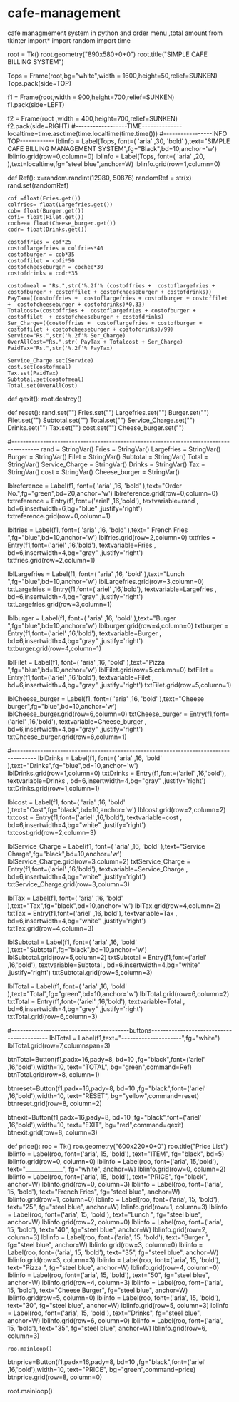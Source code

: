 # cafe-management
cafe managmement system in python and order menu ,total amount
from tkinter import*
import random
import time

root = Tk()
root.geometry("890x580+0+0")
root.title("SIMPLE CAFE BILLING SYSTEM")

Tops = Frame(root,bg="white",width = 1600,height=50,relief=SUNKEN)
Tops.pack(side=TOP)

f1 = Frame(root,width = 900,height=700,relief=SUNKEN)
f1.pack(side=LEFT)

f2 = Frame(root ,width = 400,height=700,relief=SUNKEN)
f2.pack(side=RIGHT)
#------------------TIME--------------
localtime=time.asctime(time.localtime(time.time()))
#-----------------INFO TOP------------
lblinfo = Label(Tops, font=( 'aria' ,30, 'bold' ),text="SIMPLE CAFE BILLING MANAGEMENT SYSTEM",fg="Black",bd=10,anchor='w')
lblinfo.grid(row=0,column=0)
lblinfo = Label(Tops, font=( 'aria' ,20, ),text=localtime,fg="steel blue",anchor=W)
lblinfo.grid(row=1,column=0)


def Ref():
    x=random.randint(12980, 50876)
    randomRef = str(x)
    rand.set(randomRef)

    cof =float(Fries.get())
    colfries= float(Largefries.get())
    cob= float(Burger.get())
    cofi= float(Filet.get())
    cochee= float(Cheese_burger.get())
    codr= float(Drinks.get())

    costoffries = cof*25
    costoflargefries = colfries*40
    costofburger = cob*35
    costoffilet = cofi*50
    costofcheeseburger = cochee*30
    costofdrinks = codr*35

    costofmeal = "Rs.",str('%.2f'% (costoffries +  costoflargefries + costofburger + costoffilet + costofcheeseburger + costofdrinks))
    PayTax=((costoffries +  costoflargefries + costofburger + costoffilet +  costofcheeseburger + costofdrinks)*0.33)
    Totalcost=(costoffries +  costoflargefries + costofburger + costoffilet  + costofcheeseburger + costofdrinks)
    Ser_Charge=((costoffries +  costoflargefries + costofburger + costoffilet + costofcheeseburger + costofdrinks)/99)
    Service="Rs.",str('%.2f'% Ser_Charge)
    OverAllCost="Rs.",str( PayTax + Totalcost + Ser_Charge)
    PaidTax="Rs.",str('%.2f'% PayTax)

    Service_Charge.set(Service)
    cost.set(costofmeal)
    Tax.set(PaidTax)
    Subtotal.set(costofmeal)
    Total.set(OverAllCost)


def qexit():
    root.destroy()

def reset():
    rand.set("")
    Fries.set("")
    Largefries.set("")
    Burger.set("")
    Filet.set("")
    Subtotal.set("")
    Total.set("")
    Service_Charge.set("")
    Drinks.set("")
    Tax.set("")
    cost.set("")
    Cheese_burger.set("")


#---------------------------------------------------------------------------------------
rand = StringVar()
Fries = StringVar()
Largefries = StringVar()
Burger = StringVar()
Filet = StringVar()
Subtotal = StringVar()
Total = StringVar()
Service_Charge = StringVar()
Drinks = StringVar()
Tax = StringVar()
cost = StringVar()
Cheese_burger = StringVar()


lblreference = Label(f1, font=( 'aria' ,16, 'bold' ),text="Order No.",fg="green",bd=20,anchor='w')
lblreference.grid(row=0,column=0)
txtreference = Entry(f1,font=('ariel' ,16,'bold'), textvariable=rand , bd=6,insertwidth=6,bg="blue" ,justify='right')
txtreference.grid(row=0,column=1)

lblfries = Label(f1, font=( 'aria' ,16, 'bold' ),text=" French Fries ",fg="blue",bd=10,anchor='w')
lblfries.grid(row=2,column=0)
txtfries = Entry(f1,font=('ariel' ,16,'bold'), textvariable=Fries , bd=6,insertwidth=4,bg="gray" ,justify='right')
txtfries.grid(row=2,column=1)

lblLargefries = Label(f1, font=( 'aria' ,16, 'bold' ),text="Lunch ",fg="blue",bd=10,anchor='w')
lblLargefries.grid(row=3,column=0)
txtLargefries = Entry(f1,font=('ariel' ,16,'bold'), textvariable=Largefries , bd=6,insertwidth=4,bg="gray" ,justify='right')
txtLargefries.grid(row=3,column=1)


lblburger = Label(f1, font=( 'aria' ,16, 'bold' ),text="Burger ",fg="blue",bd=10,anchor='w')
lblburger.grid(row=4,column=0)
txtburger = Entry(f1,font=('ariel' ,16,'bold'), textvariable=Burger , bd=6,insertwidth=4,bg="gray" ,justify='right')
txtburger.grid(row=4,column=1)

lblFilet = Label(f1, font=( 'aria' ,16, 'bold' ),text="Pizza ",fg="blue",bd=10,anchor='w')
lblFilet.grid(row=5,column=0)
txtFilet = Entry(f1,font=('ariel' ,16,'bold'), textvariable=Filet , bd=6,insertwidth=4,bg="gray" ,justify='right')
txtFilet.grid(row=5,column=1)

lblCheese_burger = Label(f1, font=( 'aria' ,16, 'bold' ),text="Cheese burger",fg="blue",bd=10,anchor='w')
lblCheese_burger.grid(row=6,column=0)
txtCheese_burger = Entry(f1,font=('ariel' ,16,'bold'), textvariable=Cheese_burger , bd=6,insertwidth=4,bg="gray" ,justify='right')
txtCheese_burger.grid(row=6,column=1)

#--------------------------------------------------------------------------------------
lblDrinks = Label(f1, font=( 'aria' ,16, 'bold' ),text="Drinks",fg="blue",bd=10,anchor='w')
lblDrinks.grid(row=1,column=0)
txtDrinks = Entry(f1,font=('ariel' ,16,'bold'), textvariable=Drinks , bd=6,insertwidth=4,bg="gray" ,justify='right')
txtDrinks.grid(row=1,column=1)

lblcost = Label(f1, font=( 'aria' ,16, 'bold' ),text="Cost",fg="black",bd=10,anchor='w')
lblcost.grid(row=2,column=2)
txtcost = Entry(f1,font=('ariel' ,16,'bold'), textvariable=cost , bd=6,insertwidth=4,bg="white" ,justify='right')
txtcost.grid(row=2,column=3)

lblService_Charge = Label(f1, font=( 'aria' ,16, 'bold' ),text="Service Charge",fg="black",bd=10,anchor='w')
lblService_Charge.grid(row=3,column=2)
txtService_Charge = Entry(f1,font=('ariel' ,16,'bold'), textvariable=Service_Charge , bd=6,insertwidth=4,bg="white" ,justify='right')
txtService_Charge.grid(row=3,column=3)

lblTax = Label(f1, font=( 'aria' ,16, 'bold' ),text="Tax",fg="black",bd=10,anchor='w')
lblTax.grid(row=4,column=2)
txtTax = Entry(f1,font=('ariel' ,16,'bold'), textvariable=Tax , bd=6,insertwidth=4,bg="white" ,justify='right')
txtTax.grid(row=4,column=3)

lblSubtotal = Label(f1, font=( 'aria' ,16, 'bold' ),text="Subtotal",fg="black",bd=10,anchor='w')
lblSubtotal.grid(row=5,column=2)
txtSubtotal = Entry(f1,font=('ariel' ,16,'bold'), textvariable=Subtotal , bd=6,insertwidth=4,bg="white" ,justify='right')
txtSubtotal.grid(row=5,column=3)

lblTotal = Label(f1, font=( 'aria' ,16, 'bold' ),text="Total",fg="green",bd=10,anchor='w')
lblTotal.grid(row=6,column=2)
txtTotal = Entry(f1,font=('ariel' ,16,'bold'), textvariable=Total , bd=6,insertwidth=4,bg="grey" ,justify='right')
txtTotal.grid(row=6,column=3)

#-----------------------------------------buttons------------------------------------------
lblTotal = Label(f1,text="---------------------",fg="white")
lblTotal.grid(row=7,columnspan=3)

btnTotal=Button(f1,padx=16,pady=8, bd=10 ,fg="black",font=('ariel' ,16,'bold'),width=10, text="TOTAL", bg="green",command=Ref)
btnTotal.grid(row=8, column=1)

btnreset=Button(f1,padx=16,pady=8, bd=10 ,fg="black",font=('ariel' ,16,'bold'),width=10, text="RESET", bg="yellow",command=reset)
btnreset.grid(row=8, column=2)

btnexit=Button(f1,padx=16,pady=8, bd=10 ,fg="black",font=('ariel' ,16,'bold'),width=10, text="EXIT", bg="red",command=qexit)
btnexit.grid(row=8, column=3)

def price():
    roo = Tk()
    roo.geometry("600x220+0+0")
    roo.title("Price List")
    lblinfo = Label(roo, font=('aria', 15, 'bold'), text="ITEM", fg="black", bd=5)
    lblinfo.grid(row=0, column=0)
    lblinfo = Label(roo, font=('aria', 15,'bold'), text="_____________", fg="white", anchor=W)
    lblinfo.grid(row=0, column=2)
    lblinfo = Label(roo, font=('aria', 15, 'bold'), text="PRICE", fg="black", anchor=W)
    lblinfo.grid(row=0, column=3)
    lblinfo = Label(roo, font=('aria', 15, 'bold'), text="French Fries", fg="steel blue", anchor=W)
    lblinfo.grid(row=1, column=0)
    lblinfo = Label(roo, font=('aria', 15, 'bold'), text="25", fg="steel blue", anchor=W)
    lblinfo.grid(row=1, column=3)
    lblinfo = Label(roo, font=('aria', 15, 'bold'), text="Lunch ", fg="steel blue", anchor=W)
    lblinfo.grid(row=2, column=0)
    lblinfo = Label(roo, font=('aria', 15, 'bold'), text="40", fg="steel blue", anchor=W)
    lblinfo.grid(row=2, column=3)
    lblinfo = Label(roo, font=('aria', 15, 'bold'), text="Burger ", fg="steel blue", anchor=W)
    lblinfo.grid(row=3, column=0)
    lblinfo = Label(roo, font=('aria', 15, 'bold'), text="35", fg="steel blue", anchor=W)
    lblinfo.grid(row=3, column=3)
    lblinfo = Label(roo, font=('aria', 15, 'bold'), text="Pizza ", fg="steel blue", anchor=W)
    lblinfo.grid(row=4, column=0)
    lblinfo = Label(roo, font=('aria', 15, 'bold'), text="50", fg="steel blue", anchor=W)
    lblinfo.grid(row=4, column=3)
    lblinfo = Label(roo, font=('aria', 15, 'bold'), text="Cheese Burger", fg="steel blue", anchor=W)
    lblinfo.grid(row=5, column=0)
    lblinfo = Label(roo, font=('aria', 15, 'bold'), text="30", fg="steel blue", anchor=W)
    lblinfo.grid(row=5, column=3)
    lblinfo = Label(roo, font=('aria', 15, 'bold'), text="Drinks", fg="steel blue", anchor=W)
    lblinfo.grid(row=6, column=0)
    lblinfo = Label(roo, font=('aria', 15, 'bold'), text="35", fg="steel blue", anchor=W)
    lblinfo.grid(row=6, column=3)

    roo.mainloop()

btnprice=Button(f1,padx=16,pady=8, bd=10 ,fg="black",font=('ariel' ,16,'bold'),width=10, text="PRICE", bg="green",command=price)
btnprice.grid(row=8, column=0)

root.mainloop()
